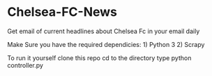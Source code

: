 # Chelsea-FC-News
Get email of current headlines about Chelsea Fc in your email daily

Make Sure you have the required dependicies:
	1) Python 3
	2) Scrapy

To run it yourself clone this repo 
	cd to the directory
	type python controller.py